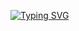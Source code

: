 [![Typing SVG](https://readme-typing-svg.herokuapp.com?color=%33dbb1&lines=Ля+я+крч+пропил+свой+профиль+гитхаба)](https://git.io/typing-svg)
